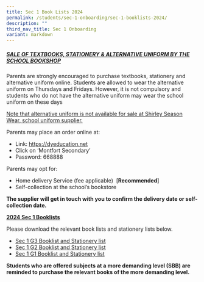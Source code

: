 ```yaml
---
title: Sec 1 Book Lists 2024
permalink: /students/sec-1-onboarding/sec-1-booklists-2024/
description: ""
third_nav_title: Sec 1 Onboarding
variant: markdown
---
```

##### <u>SALE OF TEXTBOOKS, STATIONERY &amp; ALTERNATIVE UNIFORM BY THE SCHOOL BOOKSHOP</u>
Parents are strongly encouraged to purchase textbooks, stationery and alternative uniform online. Students are allowed to wear the alternative uniform on Thursdays and Fridays. However, it is not compulsory and students who do not have the alternative uniform may wear the school uniform on these days

<u>Note that alternative uniform is not available for sale at Shirley Season Wear, school uniform supplier.</u>

Parents may place an order online at:
* Link: https://dyeducation.net
* Click on ‘Montfort Secondary’
* Password: 668888

Parents may opt for:
* Home delivery Service (fee applicable)&nbsp; \[**Recommended**\]
* Self-collection at the school’s bookstore

**The supplier will get in touch with you to confirm the delivery date or self-collection date.**

**<u>2024 Sec 1 Booklists</u>**

Please download the relevant book lists and stationery lists below.
* [Sec 1 G3 Booklist and Stationery list](/files/2024%20sec%201_g3%20booklist.pdf)
* [Sec 1 G2 Booklist and Stationery list](/files/2024%20sec%201_g2%20booklist.pdf)
* [Sec 1 G1 Booklist and Stationery list](/files/2024%20sec%201_g1%20booklist.pdf)

**Students who are offered subjects at a more demanding level (SBB) are reminded to purchase the relevant books of the more demanding level.**